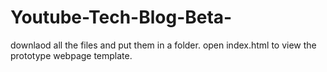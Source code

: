 # Youtube-Tech-Blog-Beta-
downlaod all the files and put them in a folder. open index.html to view the prototype webpage template.
